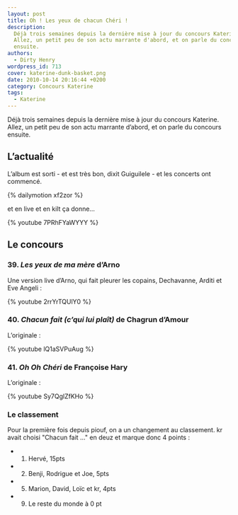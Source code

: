```yaml
---
layout: post
title: Oh ! Les yeux de chacun Chéri !
description:
  Déjà trois semaines depuis la dernière mise à jour du concours Katerine.
  Allez, un petit peu de son actu marrante d'abord, et on parle du concours
  ensuite.
authors:
  - Dirty Henry
wordpress_id: 713
cover: katerine-dunk-basket.png
date: 2010-10-14 20:16:44 +0200
category: Concours Katerine
tags:
  - Katerine
---
```


Déjà trois semaines depuis la dernière mise à jour du concours Katerine. Allez,
un petit peu de son actu marrante d’abord, et on parle du concours ensuite.

## L’actualité

L’album est sorti - et est très bon, dixit Guiguilele - et les concerts ont
commencé.

{% dailymotion xf2zor %}

et en live et en kilt ça donne…

{% youtube 7PRhFYaWYYY %}

## Le concours

### 39. _Les yeux de ma mère_ d’Arno

Une version live d’Arno, qui fait pleurer les copains, Dechavanne, Arditi et Eve
Angeli :

{% youtube 2rrYrTQUlY0 %}

### 40. _Chacun fait (c’qui lui plaît)_ de Chagrun d’Amour

L’originale :

{% youtube lQ1aSVPuAug %}

### 41. _Oh Oh Chéri_ de Françoise Hary

L’originale :

{% youtube Sy7QglZfKHo %}

### Le classement

Pour la première fois depuis piouf, on a un changement au classement. kr avait
choisi "Chacun fait …" en deuz et marque donc 4 points :

- 1. Hervé, 15pts
- 2. Benji, Rodrigue et Joe, 5pts
- 5. Marion, David, Loïc et kr, 4pts
- 9. Le reste du monde à 0 pt
